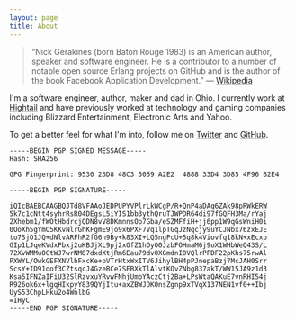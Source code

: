 ```yaml
---
layout: page
title: About
---
```


<blockquote><p>
&#8220;Nick Gerakines (born Baton Rouge 1983) is an American author, speaker and software engineer. He is a contributor to a number of notable open source Erlang projects on GitHub and is the author of the book Facebook Application Development.&#8221; &#8212; <a href="http://en.wikipedia.org/wiki/Nick_Gerakines">Wikipedia</a></p>
 </blockquote>

I'm a software engineer, author, maker and dad in Ohio. I currently work at [Hightail](https://www.hightail.com/) and have previously worked at technology and gaming companies including Blizzard Entertainment, Electronic Arts and Yahoo.

To get a better feel for what I'm into, follow me on <a href="http://twitter.com/ngerakines">Twitter</a> and <a href="http://github.com/ngerakines">GitHub</a>.

	-----BEGIN PGP SIGNED MESSAGE-----
	Hash: SHA256

	GPG Fingerprint: 9530 23D8 48C3 5059 A2E2  4888 33D4 3D85 4F96 B2E4

	-----BEGIN PGP SIGNATURE-----

	iQIcBAEBCAAGBQJTd8VFAAoJEDPUPYVPlrLkWCgP/R+QnP4aDAq6ZAk98pRWkERW
	5k7c1cNtt4syhrRsR04DEgsL5iYIS1bb3ythQruTJWPDR64di97fGQFH3Ma/rYaj
	2Xhebm1/fWOtHbdrcjQDN8vV8DKmnnsOp7Gba/eSZMFfiH+jj6pp1W9qGsWniH0i
	0OoXh5gYmO5KKvNlrGhKFgmE9jo9x6PXF7Vq1lpTGqJzNqcjy9uYCJNbx76zxEJE
	to7SjO1JQ+dNlvARFhR2fG6n9By+k83XI+LQ5ngPcU+5q8k4Viovfq18kN+xEcxp
	GIp1LJqeKVdxPbxj2uKBJjXL9pj2xOfZ1hOyO0JzbFOHmaM6j9oX1WHbWeQ43S/L
	72XvWMMuOGtWJ7wrNM87dxdXtjRm6Eau79dv0XGmdnI0VQlrPFDF22pKhs75rwAl
	PXWYL/OwkGEFXNVlbFxcKe+pVTrHtxWxITV6JihylBH4pPJnepaBzj7McJAH0Srr
	ScsY+ID91oof3CZtsqcJ4GzeBCe7SEBXkTlAlvtKQvZNbg837akT/WW15JA9z1d3
	Ksa5IFNZaIFiU32SlRzvxuYRvwFNhjUmbYAczCtj2Ba+LPsWtaQAKuE7vnRHI54j
	R926ok6x+lgqHIkpyY839QYjItu+axZBWJDK0nsZgnp9xTVqX137NEN1vf0++Ibj
	UyS53ChpLHku2o4WnlbG
	=IHyC
	-----END PGP SIGNATURE-----
